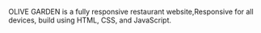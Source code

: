 OLIVE GARDEN is a fully responsive restaurant website,Responsive for all devices, build using HTML, CSS, and JavaScript.



